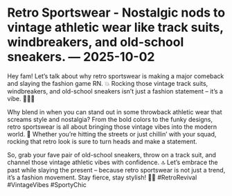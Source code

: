 # Retro Sportswear - Nostalgic nods to vintage athletic wear like track suits, windbreakers, and old-school sneakers. — 2025-10-02

Hey fam! Let’s talk about why retro sportswear is making a major comeback and slaying the fashion game RN. 💥 Rocking those vintage track suits, windbreakers, and old-school sneakers isn’t just a fashion statement – it’s a vibe. 🏃‍♀️🔥

Why blend in when you can stand out in some throwback athletic wear that screams style and nostalgia? From the bold colors to the funky designs, retro sportswear is all about bringing those vintage vibes into the modern world. 🌟 Whether you’re hitting the streets or just chillin’ with your squad, rocking that retro look is sure to turn heads and make a statement.

So, grab your fave pair of old-school sneakers, throw on a track suit, and channel those vintage athletic vibes with confidence. 🔝 Let’s embrace the past while slaying the present – because retro sportswear is not just a trend, it’s a fashion movement. Stay fierce, stay stylish! 💃✨ #RetroRevival #VintageVibes #SportyChic